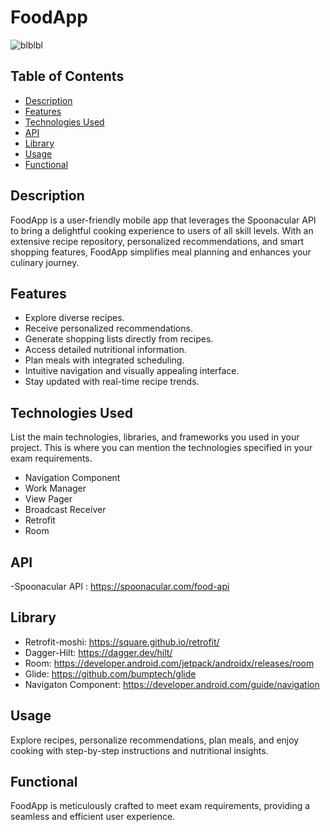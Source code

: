 # FoodApp

![blblbl](https://github.com/GiorgiManjavidze/finaluridavaleba/assets/92652130/7d2679b3-c13e-47d6-bb6b-e969c342726f)



## Table of Contents
- [Description](#description)
- [Features](#features)
- [Technologies Used](#technologies-used)
- [API](#api)
- [Library](#library)
- [Usage](#usage)
- [Functional](#functional)



## Description
FoodApp is a user-friendly mobile app that leverages the Spoonacular API to bring a delightful cooking experience to users of all skill levels. With an extensive recipe repository, personalized recommendations, and smart shopping features, FoodApp simplifies meal planning and enhances your culinary journey.

## Features

- Explore diverse recipes.
- Receive personalized recommendations.
- Generate shopping lists directly from recipes.
- Access detailed nutritional information.
- Plan meals with integrated scheduling.
- Intuitive navigation and visually appealing interface.
- Stay updated with real-time recipe trends.

## Technologies Used
List the main technologies, libraries, and frameworks you used in your project. This is where you can mention the technologies specified in your exam requirements.

- Navigation Component
- Work Manager
- View Pager
- Broadcast Receiver
- Retrofit
- Room

## API

-Spoonacular API : https://spoonacular.com/food-api

## Library

- Retrofit-moshi: https://square.github.io/retrofit/
- Dagger-Hilt: https://dagger.dev/hilt/
- Room: https://developer.android.com/jetpack/androidx/releases/room
- Glide: https://github.com/bumptech/glide
- Navigaton Component: https://developer.android.com/guide/navigation

## Usage
Explore recipes, personalize recommendations, plan meals, and enjoy cooking with step-by-step instructions and nutritional insights.


## Functional
FoodApp is meticulously crafted to meet exam requirements, providing a seamless and efficient user experience.



